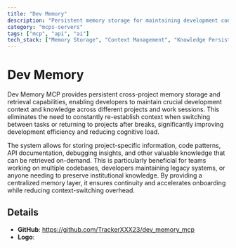 ```yaml
---
title: "Dev Memory"
description: "Persistent memory storage for maintaining development context and knowledge across projects and sessions."
category: "mcps-servers"
tags: ["mcp", "api", "ai"]
tech_stack: ["Memory Storage", "Context Management", "Knowledge Persistence", "Development Workflow"]
---
```


# Dev Memory

Dev Memory MCP provides persistent cross-project memory storage and retrieval capabilities, enabling developers to maintain crucial development context and knowledge across different projects and work sessions. This eliminates the need to constantly re-establish context when switching between tasks or returning to projects after breaks, significantly improving development efficiency and reducing cognitive load.

The system allows for storing project-specific information, code patterns, API documentation, debugging insights, and other valuable knowledge that can be retrieved on-demand. This is particularly beneficial for teams working on multiple codebases, developers maintaining legacy systems, or anyone needing to preserve institutional knowledge. By providing a centralized memory layer, it ensures continuity and accelerates onboarding while reducing context-switching overhead.

## Details

- **GitHub**: https://github.com/TrackerXXX23/dev_memory_mcp
- **Logo**: 
